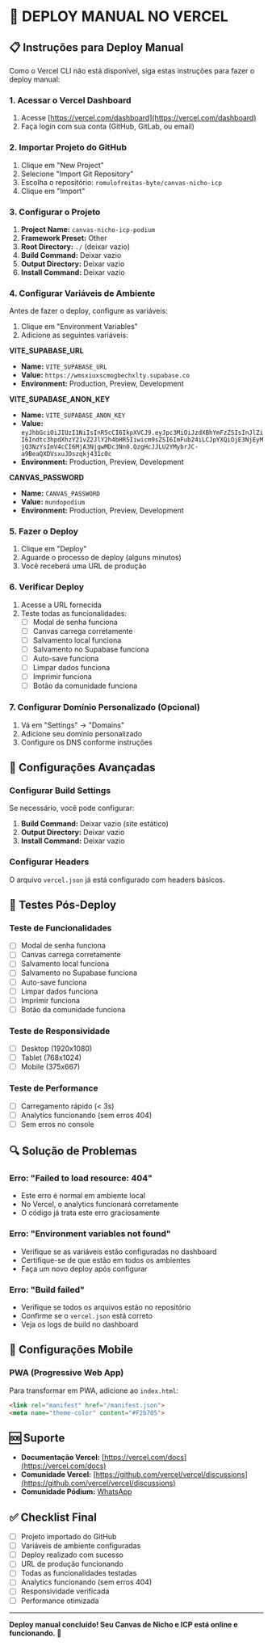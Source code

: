 # 🚀 DEPLOY MANUAL NO VERCEL

## 📋 Instruções para Deploy Manual

Como o Vercel CLI não está disponível, siga estas instruções para fazer o deploy manual:

### 1. Acessar o Vercel Dashboard

1. Acesse [https://vercel.com/dashboard](https://vercel.com/dashboard)
2. Faça login com sua conta (GitHub, GitLab, ou email)

### 2. Importar Projeto do GitHub

1. Clique em "New Project"
2. Selecione "Import Git Repository"
3. Escolha o repositório: `romulofreitas-byte/canvas-nicho-icp`
4. Clique em "Import"

### 3. Configurar o Projeto

1. **Project Name:** `canvas-nicho-icp-podium`
2. **Framework Preset:** Other
3. **Root Directory:** `./` (deixar vazio)
4. **Build Command:** Deixar vazio
5. **Output Directory:** Deixar vazio
6. **Install Command:** Deixar vazio

### 4. Configurar Variáveis de Ambiente

Antes de fazer o deploy, configure as variáveis:

1. Clique em "Environment Variables"
2. Adicione as seguintes variáveis:

**VITE_SUPABASE_URL**
- **Name:** `VITE_SUPABASE_URL`
- **Value:** `https://wmsxiuxscmogbechxlty.supabase.co`
- **Environment:** Production, Preview, Development

**VITE_SUPABASE_ANON_KEY**
- **Name:** `VITE_SUPABASE_ANON_KEY`
- **Value:** `eyJhbGciOiJIUzI1NiIsInR5cCI6IkpXVCJ9.eyJpc3MiOiJzdXBhYmFzZSIsInJlZiI6Indtc3hpdXhzY21vZ2JlY2h4bHR5Iiwicm9sZSI6ImFub24iLCJpYXQiOjE3NjEyMjQ3NzYsImV4cCI6MjA3NjgwMDc3Nn0.QzgHcJJLU2YMybrJC-a9BeaQXDVsxuJOszqkj431c0c`
- **Environment:** Production, Preview, Development

**CANVAS_PASSWORD**
- **Name:** `CANVAS_PASSWORD`
- **Value:** `mundopodium`
- **Environment:** Production, Preview, Development

### 5. Fazer o Deploy

1. Clique em "Deploy"
2. Aguarde o processo de deploy (alguns minutos)
3. Você receberá uma URL de produção

### 6. Verificar Deploy

1. Acesse a URL fornecida
2. Teste todas as funcionalidades:
   - [ ] Modal de senha funciona
   - [ ] Canvas carrega corretamente
   - [ ] Salvamento local funciona
   - [ ] Salvamento no Supabase funciona
   - [ ] Auto-save funciona
   - [ ] Limpar dados funciona
   - [ ] Imprimir funciona
   - [ ] Botão da comunidade funciona

### 7. Configurar Domínio Personalizado (Opcional)

1. Vá em "Settings" → "Domains"
2. Adicione seu domínio personalizado
3. Configure os DNS conforme instruções

## 🔧 Configurações Avançadas

### Configurar Build Settings

Se necessário, você pode configurar:

1. **Build Command:** Deixar vazio (site estático)
2. **Output Directory:** Deixar vazio
3. **Install Command:** Deixar vazio

### Configurar Headers

O arquivo `vercel.json` já está configurado com headers básicos.

## 🧪 Testes Pós-Deploy

### Teste de Funcionalidades
- [ ] Modal de senha funciona
- [ ] Canvas carrega corretamente
- [ ] Salvamento local funciona
- [ ] Salvamento no Supabase funciona
- [ ] Auto-save funciona
- [ ] Limpar dados funciona
- [ ] Imprimir funciona
- [ ] Botão da comunidade funciona

### Teste de Responsividade
- [ ] Desktop (1920x1080)
- [ ] Tablet (768x1024)
- [ ] Mobile (375x667)

### Teste de Performance
- [ ] Carregamento rápido (< 3s)
- [ ] Analytics funcionando (sem erros 404)
- [ ] Sem erros no console

## 🔍 Solução de Problemas

### Erro: "Failed to load resource: 404"
- Este erro é normal em ambiente local
- No Vercel, o analytics funcionará corretamente
- O código já trata este erro graciosamente

### Erro: "Environment variables not found"
- Verifique se as variáveis estão configuradas no dashboard
- Certifique-se de que estão em todos os ambientes
- Faça um novo deploy após configurar

### Erro: "Build failed"
- Verifique se todos os arquivos estão no repositório
- Confirme se o `vercel.json` está correto
- Veja os logs de build no dashboard

## 📱 Configurações Mobile

### PWA (Progressive Web App)
Para transformar em PWA, adicione ao `index.html`:
```html
<link rel="manifest" href="/manifest.json">
<meta name="theme-color" content="#F2b705">
```

## 🆘 Suporte

- **Documentação Vercel:** [https://vercel.com/docs](https://vercel.com/docs)
- **Comunidade Vercel:** [https://github.com/vercel/vercel/discussions](https://github.com/vercel/vercel/discussions)
- **Comunidade Pódium:** [WhatsApp](https://chat.whatsapp.com/L4camOPOJMxDb8et6M80oN)

## ✅ Checklist Final

- [ ] Projeto importado do GitHub
- [ ] Variáveis de ambiente configuradas
- [ ] Deploy realizado com sucesso
- [ ] URL de produção funcionando
- [ ] Todas as funcionalidades testadas
- [ ] Analytics funcionando (sem erros 404)
- [ ] Responsividade verificada
- [ ] Performance otimizada

---

**Deploy manual concluído! Seu Canvas de Nicho e ICP está online e funcionando. 🚀**
